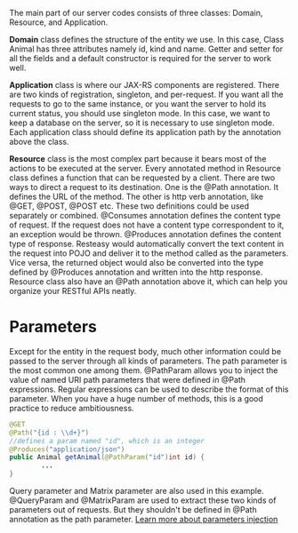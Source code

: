 The main part of our server codes consists of three classes: Domain, Resource, and Application.


**Domain** class defines the structure of the entity we use. In this case, Class Animal has three attributes namely id, kind and name. Getter and setter for all the fields and a default constructor is required for the server to work well.


**Application** class is where our JAX-RS components are registered. There are two kinds of registration, singleton, and per-request. If you want all the requests to go to the same instance, or you want the server to hold its current status, you should use singleton mode. In this case, we want to keep a database on the server, so it is necessary to use singleton mode. Each application class should define its application path by the annotation above the class.


**Resource** class is the most complex part because it bears most of the actions to be executed at the server. Every annotated method in Resource class defines a function that can be requested by a client. There are two ways to direct a request to its destination. One is the @Path annotation. It defines the URL of the method. The other is http verb annotation, like @GET, @POST, @POST etc. These two definitions could be used separately or combined.  @Consumes annotation defines the content type of request. If the request does not have a content type correspondent to it, an exception would be thrown. @Produces annotation defines the content type of response. Resteasy would automatically convert the text content in the request into POJO and deliver it to the method called as the parameters. Vice versa, the returned object would also be converted into the type defined by @Produces annotation and written into the http response. Resource class also have an @Path annotation above it, which can help you organize your RESTful APIs neatly.


# Parameters
Except for the entity in the request body, much other information could be passed to the server through all kinds of parameters. The path parameter is the most common one among them. @PathParam allows you to inject the value of named URI path parameters that were defined in @Path expressions. Regular expressions can be used to describe the format of this parameter. When you have a huge number of methods, this is a good practice to reduce ambitiousness.
```Java
@GET
@Path("{id : \\d+}")
//defines a param named "id", which is an integer
@Produces("application/json")
public Animal getAnimal(@PathParam("id")int id) {
        ...
}
```
Query parameter and Matrix parameter are also used in this example. @QueryParam and @MatrixParam are used to extract these two kinds of parameters out of requests. But they shouldn't be defined in @Path annotation as the path parameter. [Learn more about parameters injection](http://docs.jboss.org/resteasy/docs/3.1.4.Final/userguide/html_single/index.html#_PathParam)
